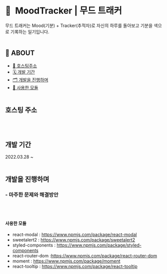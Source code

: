 # 🤩&nbsp; MoodTracker | 무드 트래커 

무드 트래커는 Mood(기분) + Tracker(추적자)로 자신의 하루를 돌아보고 기분을 색으로 기록하는 일기입니다. <br/><br/>

## 🧩 ABOUT
+ [🔗 호스팅주소](#호스팅-주소)
+ [🗓 개발 기간](#개발-기간)
+ [🗂 개발을 진행하며](#개발을-진행하며)
+ [📍 사용한 모듈](#사용한-모듈)
<br/><br/>

## 호스팅 주소 
<!--https://moodtracker-9a203.web.app/ <br/><br/> -->
<br/><br/>

## 개발 기간 
2022.03.28 ~
<br/><br/>

## 개발을 진행하며 
### - 마주한 문제와 해결방안

<br/><br/>

#### 사용한 모듈
- react-modal : https://www.npmjs.com/package/react-modal
- sweetalert2 : https://www.npmjs.com/package/sweetalert2
- styled-components : https://www.npmjs.com/package/styled-components
- react-router-dom :https://www.npmjs.com/package/react-router-dom
- moment : https://www.npmjs.com/package/moment
- react-tooltip : https://www.npmjs.com/package/react-tooltip

